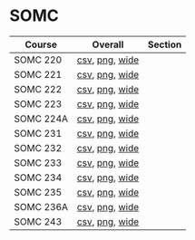 # SOMC

| Course | Overall | Section |
| ------ | ------- | ------- |
| SOMC 220 | [csv](https://github.com/UCSD-Historical-Enrollment-Data/2023Fall/blob/main/overall/SOMC%20220.csv), [png](https://raw.githubusercontent.com/UCSD-Historical-Enrollment-Data/2023Fall/main/plot_overall/SOMC%20220.png), [wide](https://raw.githubusercontent.com/UCSD-Historical-Enrollment-Data/2023Fall/main/plot_overall_wide/SOMC%20220.png) |  |
| SOMC 221 | [csv](https://github.com/UCSD-Historical-Enrollment-Data/2023Fall/blob/main/overall/SOMC%20221.csv), [png](https://raw.githubusercontent.com/UCSD-Historical-Enrollment-Data/2023Fall/main/plot_overall/SOMC%20221.png), [wide](https://raw.githubusercontent.com/UCSD-Historical-Enrollment-Data/2023Fall/main/plot_overall_wide/SOMC%20221.png) |  |
| SOMC 222 | [csv](https://github.com/UCSD-Historical-Enrollment-Data/2023Fall/blob/main/overall/SOMC%20222.csv), [png](https://raw.githubusercontent.com/UCSD-Historical-Enrollment-Data/2023Fall/main/plot_overall/SOMC%20222.png), [wide](https://raw.githubusercontent.com/UCSD-Historical-Enrollment-Data/2023Fall/main/plot_overall_wide/SOMC%20222.png) |  |
| SOMC 223 | [csv](https://github.com/UCSD-Historical-Enrollment-Data/2023Fall/blob/main/overall/SOMC%20223.csv), [png](https://raw.githubusercontent.com/UCSD-Historical-Enrollment-Data/2023Fall/main/plot_overall/SOMC%20223.png), [wide](https://raw.githubusercontent.com/UCSD-Historical-Enrollment-Data/2023Fall/main/plot_overall_wide/SOMC%20223.png) |  |
| SOMC 224A | [csv](https://github.com/UCSD-Historical-Enrollment-Data/2023Fall/blob/main/overall/SOMC%20224A.csv), [png](https://raw.githubusercontent.com/UCSD-Historical-Enrollment-Data/2023Fall/main/plot_overall/SOMC%20224A.png), [wide](https://raw.githubusercontent.com/UCSD-Historical-Enrollment-Data/2023Fall/main/plot_overall_wide/SOMC%20224A.png) |  |
| SOMC 231 | [csv](https://github.com/UCSD-Historical-Enrollment-Data/2023Fall/blob/main/overall/SOMC%20231.csv), [png](https://raw.githubusercontent.com/UCSD-Historical-Enrollment-Data/2023Fall/main/plot_overall/SOMC%20231.png), [wide](https://raw.githubusercontent.com/UCSD-Historical-Enrollment-Data/2023Fall/main/plot_overall_wide/SOMC%20231.png) |  |
| SOMC 232 | [csv](https://github.com/UCSD-Historical-Enrollment-Data/2023Fall/blob/main/overall/SOMC%20232.csv), [png](https://raw.githubusercontent.com/UCSD-Historical-Enrollment-Data/2023Fall/main/plot_overall/SOMC%20232.png), [wide](https://raw.githubusercontent.com/UCSD-Historical-Enrollment-Data/2023Fall/main/plot_overall_wide/SOMC%20232.png) |  |
| SOMC 233 | [csv](https://github.com/UCSD-Historical-Enrollment-Data/2023Fall/blob/main/overall/SOMC%20233.csv), [png](https://raw.githubusercontent.com/UCSD-Historical-Enrollment-Data/2023Fall/main/plot_overall/SOMC%20233.png), [wide](https://raw.githubusercontent.com/UCSD-Historical-Enrollment-Data/2023Fall/main/plot_overall_wide/SOMC%20233.png) |  |
| SOMC 234 | [csv](https://github.com/UCSD-Historical-Enrollment-Data/2023Fall/blob/main/overall/SOMC%20234.csv), [png](https://raw.githubusercontent.com/UCSD-Historical-Enrollment-Data/2023Fall/main/plot_overall/SOMC%20234.png), [wide](https://raw.githubusercontent.com/UCSD-Historical-Enrollment-Data/2023Fall/main/plot_overall_wide/SOMC%20234.png) |  |
| SOMC 235 | [csv](https://github.com/UCSD-Historical-Enrollment-Data/2023Fall/blob/main/overall/SOMC%20235.csv), [png](https://raw.githubusercontent.com/UCSD-Historical-Enrollment-Data/2023Fall/main/plot_overall/SOMC%20235.png), [wide](https://raw.githubusercontent.com/UCSD-Historical-Enrollment-Data/2023Fall/main/plot_overall_wide/SOMC%20235.png) |  |
| SOMC 236A | [csv](https://github.com/UCSD-Historical-Enrollment-Data/2023Fall/blob/main/overall/SOMC%20236A.csv), [png](https://raw.githubusercontent.com/UCSD-Historical-Enrollment-Data/2023Fall/main/plot_overall/SOMC%20236A.png), [wide](https://raw.githubusercontent.com/UCSD-Historical-Enrollment-Data/2023Fall/main/plot_overall_wide/SOMC%20236A.png) |  |
| SOMC 243 | [csv](https://github.com/UCSD-Historical-Enrollment-Data/2023Fall/blob/main/overall/SOMC%20243.csv), [png](https://raw.githubusercontent.com/UCSD-Historical-Enrollment-Data/2023Fall/main/plot_overall/SOMC%20243.png), [wide](https://raw.githubusercontent.com/UCSD-Historical-Enrollment-Data/2023Fall/main/plot_overall_wide/SOMC%20243.png) |  |

